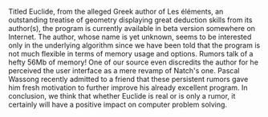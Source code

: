 Titled Euclide, from the alleged Greek author of Les éléments, an outstanding treatise of geometry displaying great deduction skills from its author(s), the program is currently available in beta version somewhere on Internet. The author, whose name is yet unknown, seems to be interested only in the underlying algorithm since we have been told that the program is not much flexible in terms of memory usage and options. Rumors talk of a hefty 56Mb of memory! One of our source even discredits the author for he perceived the user interface as a mere revamp of Natch's one.
Pascal Wassong recently admitted to a friend that these persistent rumors gave him fresh motivation to further improve his already excellent program. In conclusion, we think that whether Euclide is real or is only a rumor, it certainly will have a positive impact on computer problem solving.